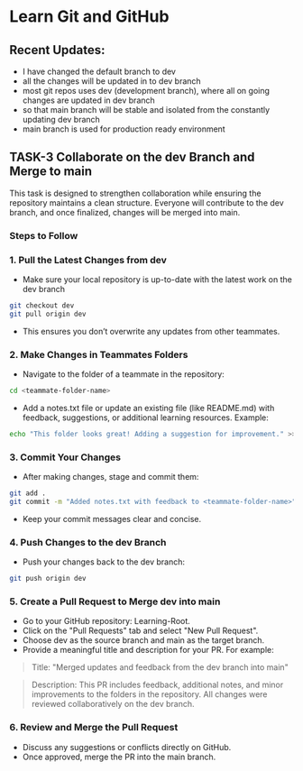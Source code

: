 # Learn Git and GitHub

## Recent Updates: 
- I have changed the default branch to dev
- all the changes will be updated in to dev branch
- most git repos uses dev (development branch), where all on going changes are updated in dev branch
- so that main branch will be stable and isolated from the constantly updating dev branch
- main branch is used for production ready environment


## TASK-3 Collaborate on the dev Branch and Merge to main
This task is designed to strengthen collaboration while ensuring the repository maintains a clean structure. Everyone will contribute to the dev branch, and once finalized, changes will be merged into main.

### Steps to Follow

### 1. Pull the Latest Changes from dev
- Make sure your local repository is up-to-date with the latest work on the dev branch
```bash
git checkout dev
git pull origin dev
```
- This ensures you don’t overwrite any updates from other teammates.

### 2. Make Changes in Teammates Folders
- Navigate to the folder of a teammate in the repository:
```bash
cd <teammate-folder-name>
```
- Add a notes.txt file or update an existing file (like README.md) with feedback, suggestions, or additional learning resources. Example:
```bash
echo "This folder looks great! Adding a suggestion for improvement." >> notes.txt
```
### 3. Commit Your Changes
- After making changes, stage and commit them:
```bash
git add .
git commit -m "Added notes.txt with feedback to <teammate-folder-name>"
```
- Keep your commit messages clear and concise.

### 4. Push Changes to the dev Branch
- Push your changes back to the dev branch:
```bash
git push origin dev
```
### 5. Create a Pull Request to Merge dev into main
- Go to your GitHub repository: Learning-Root.
- Click on the "Pull Requests" tab and select "New Pull Request".
- Choose dev as the source branch and main as the target branch.
- Provide a meaningful title and description for your PR. For example:

> Title: "Merged updates and feedback from the dev branch into main"

> Description: This PR includes feedback, additional notes, and minor improvements to the folders in the repository. All changes were reviewed collaboratively on the dev branch.

### 6.  Review and Merge the Pull Request
- Discuss any suggestions or conflicts directly on GitHub.
- Once approved, merge the PR into the main branch.


